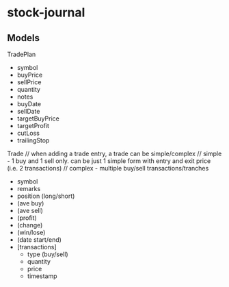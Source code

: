 # stock-journal

## Models

TradePlan
- symbol
- buyPrice
- sellPrice
- quantity
- notes
- buyDate
- sellDate
- targetBuyPrice
- targetProfit
- cutLoss
- trailingStop

<!-- name | description | example
---|---|---
symbol | stock symbol | JFC, ALI
buyPrice | -->



Trade
// when adding a trade entry, a trade can be simple/complex
// simple - 1 buy and 1 sell only. can be just 1 simple form with entry and exit price (i.e. 2 transactions)
// complex - multiple buy/sell transactions/tranches
- symbol
- remarks
- position (long/short)
- (ave buy)
- (ave sell)
- (profit)
- (change)
- (win/lose)
- (date start/end)
- [transactions]
	- type (buy/sell)
	- quantity
	- price
	- timestamp